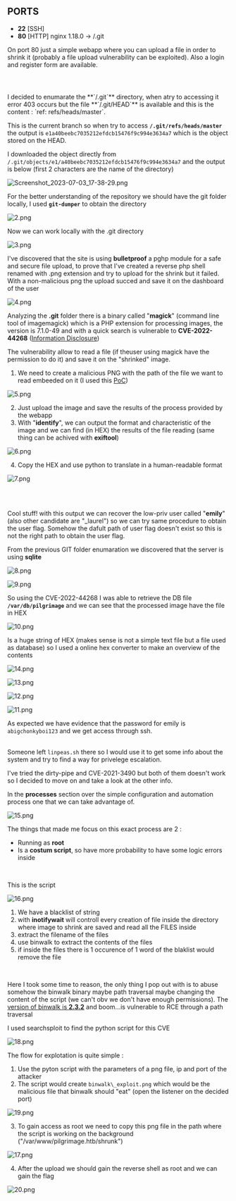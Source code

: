 ## PORTS
- **22** [SSH]
- **80** [HTTP] nginx 1.18.0 &#8594; /.git


On port 80 just a simple webapp where you can upload a file in order to shrink it (probably a file upload vulnerability can be exploited). Also a login and register form are available.
#
<br>
I decided to enumarate the **`/.git`** directory, when atry to accessing it error 403 occurs but the file **`/.git/HEAD`** is available and this is the content : `ref: refs/heads/master`.

This is the current branch so when try to access **`/.git/refs/heads/master`** the output is `e1a40beebc7035212efdcb15476f9c994e3634a7` which is the object stored on the HEAD.

I downloaded the object directly from `/.git/objects/e1/a40beebc7035212efdcb15476f9c994e3634a7` and the output is below (first 2 characters are the name of the directory)

![Screenshot_2023-07-03_17-38-29.png](img/Screenshot_2023-07-03_17-38-29.png)

For the better understanding of the repository we should have the git folder locally, I used **`git-dumper`** to obtain the directory

![2.png](img/2.png)

Now we can work locally with the .git directory

![3.png](img/3.png)

I've discovered that the site is using **bulletproof** a pghp module for a safe and secure file upload, to prove that I've created a reverse php shell renamed with .png extension and try to upload for the shrink but it failed.
With a non-malicious png the upload succed and save it on the dashboard of the user

![4.png](img/4.png)


Analyzing the **.git** folder there is a binary called "**magick**" (command line tool of imagemagick) which is a PHP extension for processing images, the version is 7.1.0-49 and with a quick search is vulnerable to **CVE-2022-44268** (<u>Information Disclosure</u>)

The vulnerability allow to read a file (if theuser using magick have the permission to do it) and save it on the "shrinked" image.

1) We need to create a malicious PNG with the path of the file we want to read embeeded on it (I used this [PoC](https://github.com/Sybil-Scan/imagemagick-lfi-poc))

![5.png](img/5.png)

2) Just upload the image and save the results of the process provided by the webapp
3) With "**identify**", we can output the format and characteristic of the image and we can find (in HEX) the results of the file reading (same thing can be achived with **exiftool**)

![6.png](img/6.png)

4) Copy the HEX and use python to translate in a human-readable format

![7.png](img/7.png)

<br><br>

Cool stuff! with this output we can recover the low-priv user called "**emily**" (also other candidate are "\_laurel") so we can try same procedure to obtain the user flag. Somehow the dafult path of user flag doesn't exist so this is not the right path to obtain the user flag.

From the previous GIT folder enumaration we discovered that the server is using **sqlite**


![8.png](img/8.png) 

![9.png](img/9.png)

So using the CVE-2022-44268 I was able to retrieve the DB file **`/var/db/pilgrimage`** and we can see that the processed image have the file in HEX

![10.png](img/10.png)

Is a huge string of HEX (makes sense is not a simple text file but a file used as database) so I used a online hex converter to make an overview of the contents

![14.png](img/14.png)

![13.png](img/13.png)

![12.png](img/12.png)

![11.png](img/11.png)

As expected we have evidence that the password for emily is `abigchonkyboi123` and we get access through ssh.
<br><br>

Someone left `linpeas.sh` there so I would use it to get some info about the system and try to find a way for privelege escalation.

I've tried the dirty-pipe and CVE-2021-3490 but both of them doesn't work so I decided to move on and take a look at the other info.

In the **processes** section over the simple configuration and automation process one that we can take advantage of.

![15.png](img/15.png)

The things that made me focus on this exact process are 2 :
* Running as **root**
* Is a **costum script**, so have more probability to have some logic errors inside
<br>

This is the script

![16.png](img/16.png)


1) We have a blacklist of string 
2) with **inotifywait** will controll every creation of file inside the directory where image to shrink are saved and read all the FILES inside
3) extract the filename of the files
4) use binwalk to extract the contents of the files
5) if inside the files there is 1 occurence of 1 word of the blaklist would remove the file

<br>

Here I took some time to reason, the only thing I pop out with is to abuse somehow the binwalk binary maybe path traversal maybe changing the content of the script (we can't obv we don't have enough permissions). The <u>version of binwalk is **2.3.2**</u> and boom...is vulnerable to RCE through a path traversal

I used searchsploit to find the python script for this CVE

![18.png](img/18.png)

The flow for explotation is quite simple : 
1) Use the pyton script with the parameters of a png file, ip and port of the attacker 
2) The script would create `binwalk\_exploit.png` which would be the malicious file that binwalk should "eat" (open the listener on the decided port)

![19.png](img/19.png)


3) To gain access as root we need to copy this png file in the path where the script is working on the background ("/var/www/pilgrimage.htb/shrunk")

![17.png](img/17.png)



4) After the upload we should gain the reverse shell as root and we can gain the flag

![20.png](img/20.png)

